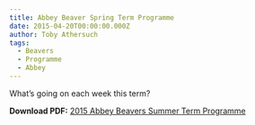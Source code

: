 ```yaml
---
title: Abbey Beaver Spring Term Programme
date: 2015-04-20T00:00:00.000Z
author: Toby Athersuch
tags:
  - Beavers
  - Programme
  - Abbey
---
```


What’s going on each week this term?

**Download PDF:** [2015 Abbey Beavers Summer Term Programme](/assets/files/news/2015/04/20/Abbey-Summer-2015.pdf)